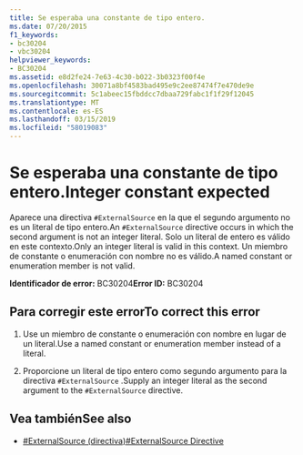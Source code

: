 ```yaml
---
title: Se esperaba una constante de tipo entero.
ms.date: 07/20/2015
f1_keywords:
- bc30204
- vbc30204
helpviewer_keywords:
- BC30204
ms.assetid: e8d2fe24-7e63-4c30-b022-3b0323f00f4e
ms.openlocfilehash: 30071a8bf4583bad495e9c2ee87474f7e470de9e
ms.sourcegitcommit: 5c1abeec15fbddcc7dbaa729fabc1f1f29f12045
ms.translationtype: MT
ms.contentlocale: es-ES
ms.lasthandoff: 03/15/2019
ms.locfileid: "58019083"
---
```

# <a name="integer-constant-expected"></a><span data-ttu-id="9c43b-102">Se esperaba una constante de tipo entero.</span><span class="sxs-lookup"><span data-stu-id="9c43b-102">Integer constant expected</span></span>
<span data-ttu-id="9c43b-103">Aparece una directiva `#ExternalSource` en la que el segundo argumento no es un literal de tipo entero.</span><span class="sxs-lookup"><span data-stu-id="9c43b-103">An `#ExternalSource` directive occurs in which the second argument is not an integer literal.</span></span> <span data-ttu-id="9c43b-104">Solo un literal de entero es válido en este contexto.</span><span class="sxs-lookup"><span data-stu-id="9c43b-104">Only an integer literal is valid in this context.</span></span> <span data-ttu-id="9c43b-105">Un miembro de constante o enumeración con nombre no es válido.</span><span class="sxs-lookup"><span data-stu-id="9c43b-105">A named constant or enumeration member is not valid.</span></span>  
  
 <span data-ttu-id="9c43b-106">**Identificador de error:** BC30204</span><span class="sxs-lookup"><span data-stu-id="9c43b-106">**Error ID:** BC30204</span></span>  
  
## <a name="to-correct-this-error"></a><span data-ttu-id="9c43b-107">Para corregir este error</span><span class="sxs-lookup"><span data-stu-id="9c43b-107">To correct this error</span></span>  
  
1.  <span data-ttu-id="9c43b-108">Use un miembro de constante o enumeración con nombre en lugar de un literal.</span><span class="sxs-lookup"><span data-stu-id="9c43b-108">Use a named constant or enumeration member instead of a literal.</span></span>  
  
2.  <span data-ttu-id="9c43b-109">Proporcione un literal de tipo entero como segundo argumento para la directiva `#ExternalSource` .</span><span class="sxs-lookup"><span data-stu-id="9c43b-109">Supply an integer literal as the second argument to the `#ExternalSource` directive.</span></span>  
  
## <a name="see-also"></a><span data-ttu-id="9c43b-110">Vea también</span><span class="sxs-lookup"><span data-stu-id="9c43b-110">See also</span></span>

- [<span data-ttu-id="9c43b-111">#ExternalSource (directiva)</span><span class="sxs-lookup"><span data-stu-id="9c43b-111">#ExternalSource Directive</span></span>](../../visual-basic/language-reference/directives/externalsource-directive.md)
